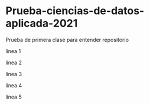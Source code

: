 # Prueba-ciencias-de-datos-aplicada-2021
Prueba de primera clase para entender repositorio 

linea 1

linea 2

linea 3

linea 4

linea 5
